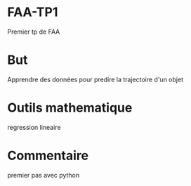 # FAA-TP1
Premier tp de FAA

But
===
Apprendre des données pour predire la trajectoire d'un objet

Outils mathematique
===================
regression lineaire

Commentaire
===========
premier pas avec python